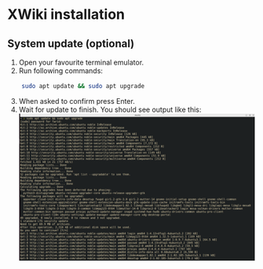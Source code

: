 # XWiki installation
## System update (optional)
1. Open your favourite terminal emulator.
2. Run following commands:

```sh
    sudo apt update && sudo apt upgrade
```
3. When asked to confirm press Enter.
4. Wait for update to finish. You should see output like this:
   ![System update](system-update.png)
